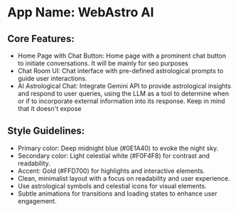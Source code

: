 # **App Name**: WebAstro AI

## Core Features:

- Home Page with Chat Button: Home page with a prominent chat button to initiate conversations. It will be mainly for seo purposes
- Chat Room UI: Chat interface with pre-defined astrological prompts to guide user interactions.
- AI Astrological Chat: Integrate Gemini API to provide astrological insights and respond to user queries, using the LLM as a tool to determine when or if to incorporate external information into its response. Keep in mind that it doesn't expose

## Style Guidelines:

- Primary color: Deep midnight blue (#0E1A40) to evoke the night sky.
- Secondary color: Light celestial white (#F0F4F8) for contrast and readability.
- Accent: Gold (#FFD700) for highlights and interactive elements.
- Clean, minimalist layout with a focus on readability and user experience.
- Use astrological symbols and celestial icons for visual elements.
- Subtle animations for transitions and loading states to enhance user engagement.